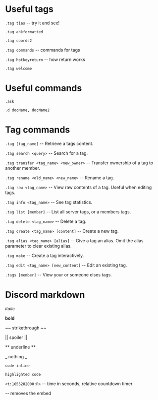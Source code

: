 # Useful tags

`.tag tias` -- try it and see!

`.tag ahkformatted`

`.tag coords2`

`.tag commands` -- commands for tags

`.tag hotkeyreturn` -- how return works

`.tag welcome`

# Useful commands

`.ask`

`.d docName, docName2`

# Tag commands

`.tag [tag_name]` -- Retrieve a tags content.

`.tag search <query>` -- Search for a tag.

`.tag transfer <tag_name> <new_owner>` -- Transfer ownership of a tag to another member.

`.tag rename <old_name> <new_name>` -- Rename a tag.

`.tag raw <tag_name>` -- View raw contents of a tag. Useful when editing tags.

`.tag info <tag_name>` -- See tag statistics.

`.tag list [member]` -- List all server tags, or a members tags.

`.tag delete <tag_name>` -- Delete a tag.

`.tag create <tag_name> [content]` -- Create a new tag.

`.tag alias <tag_name> [alias]` -- Give a tag an alias. Omit the alias parameter to clear existing alias.

`.tag make` -- Create a tag interactively.

`.tag edit <tag_name> [new_content]` -- Edit an existing tag.

`.tags [member]` -- View your or someone elses tags.

# Discord markdown

_italic_

**bold**

~~ strikethrough ~~

|| spoiler ||

** underline **

_ nothing _

`code inline`

```ahk
highlighted code
```

`<t:1655282000:R>` -- time in seconds, relative countdown timer

<link> -- removes the embed
